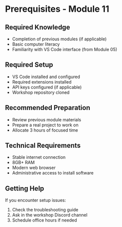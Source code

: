 # Prerequisites - Module 11

## Required Knowledge
- Completion of previous modules (if applicable)
- Basic computer literacy
- Familiarity with VS Code interface (from Module 05)

## Required Setup
- VS Code installed and configured
- Required extensions installed
- API keys configured (if applicable)
- Workshop repository cloned

## Recommended Preparation
- Review previous module materials
- Prepare a real project to work on
- Allocate 3 hours of focused time

## Technical Requirements
- Stable internet connection
- 8GB+ RAM
- Modern web browser
- Administrative access to install software

## Getting Help
If you encounter setup issues:
1. Check the troubleshooting guide
2. Ask in the workshop Discord channel
3. Schedule office hours if needed
